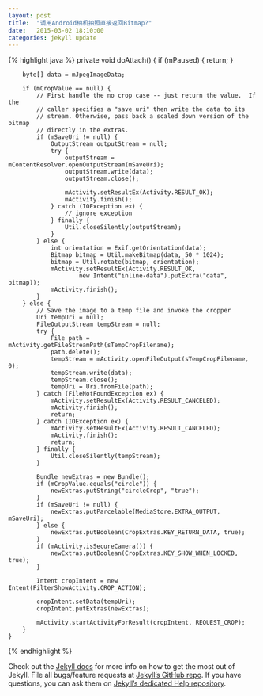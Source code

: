 ```yaml
---
layout: post
title:  "调用Android相机拍照直接返回Bitmap?"
date:   2015-03-02 18:10:00
categories: jekyll update
---
```


{% highlight java %}
private void doAttach() {
        if (mPaused) {
            return;
        }

        byte[] data = mJpegImageData;

        if (mCropValue == null) {
            // First handle the no crop case -- just return the value.  If the
            // caller specifies a "save uri" then write the data to its
            // stream. Otherwise, pass back a scaled down version of the bitmap
            // directly in the extras.
            if (mSaveUri != null) {
                OutputStream outputStream = null;
                try {
                    outputStream = mContentResolver.openOutputStream(mSaveUri);
                    outputStream.write(data);
                    outputStream.close();

                    mActivity.setResultEx(Activity.RESULT_OK);
                    mActivity.finish();
                } catch (IOException ex) {
                    // ignore exception
                } finally {
                    Util.closeSilently(outputStream);
                }
            } else {
                int orientation = Exif.getOrientation(data);
                Bitmap bitmap = Util.makeBitmap(data, 50 * 1024);
                bitmap = Util.rotate(bitmap, orientation);
                mActivity.setResultEx(Activity.RESULT_OK,
                        new Intent("inline-data").putExtra("data", bitmap));
                mActivity.finish();
            }
        } else {
            // Save the image to a temp file and invoke the cropper
            Uri tempUri = null;
            FileOutputStream tempStream = null;
            try {
                File path = mActivity.getFileStreamPath(sTempCropFilename);
                path.delete();
                tempStream = mActivity.openFileOutput(sTempCropFilename, 0);
                tempStream.write(data);
                tempStream.close();
                tempUri = Uri.fromFile(path);
            } catch (FileNotFoundException ex) {
                mActivity.setResultEx(Activity.RESULT_CANCELED);
                mActivity.finish();
                return;
            } catch (IOException ex) {
                mActivity.setResultEx(Activity.RESULT_CANCELED);
                mActivity.finish();
                return;
            } finally {
                Util.closeSilently(tempStream);
            }

            Bundle newExtras = new Bundle();
            if (mCropValue.equals("circle")) {
                newExtras.putString("circleCrop", "true");
            }
            if (mSaveUri != null) {
                newExtras.putParcelable(MediaStore.EXTRA_OUTPUT, mSaveUri);
            } else {
                newExtras.putBoolean(CropExtras.KEY_RETURN_DATA, true);
            }
            if (mActivity.isSecureCamera()) {
                newExtras.putBoolean(CropExtras.KEY_SHOW_WHEN_LOCKED, true);
            }

            Intent cropIntent = new Intent(FilterShowActivity.CROP_ACTION);

            cropIntent.setData(tempUri);
            cropIntent.putExtras(newExtras);

            mActivity.startActivityForResult(cropIntent, REQUEST_CROP);
        }
    }
{% endhighlight %}

Check out the [Jekyll docs][jekyll] for more info on how to get the most out of Jekyll. File all bugs/feature requests at [Jekyll’s GitHub repo][jekyll-gh]. If you have questions, you can ask them on [Jekyll’s dedicated Help repository][jekyll-help].

[jekyll]:      http://jekyllrb.com
[jekyll-gh]:   https://github.com/jekyll/jekyll
[jekyll-help]: https://github.com/jekyll/jekyll-help
